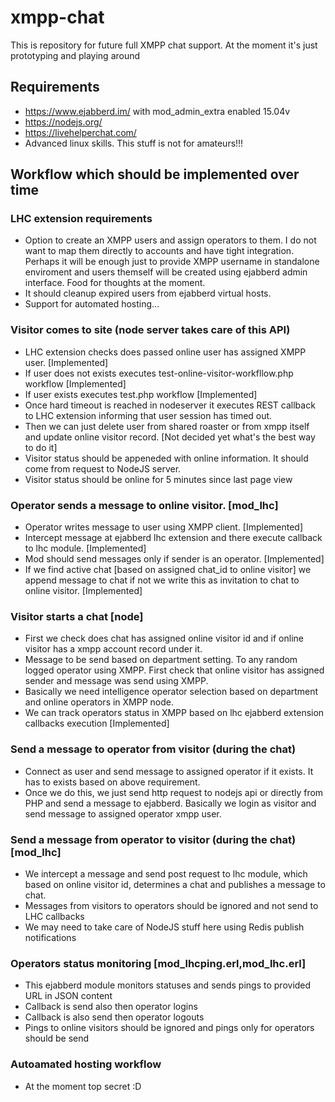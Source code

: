 # xmpp-chat
This is repository for future full XMPP chat support. At the moment it's just prototyping and playing around

## Requirements
 * https://www.ejabberd.im/ with mod_admin_extra enabled 15.04v
 * https://nodejs.org/
 * https://livehelperchat.com/
 * Advanced linux skills. This stuff is not for amateurs!!!

## Workflow which should be implemented over time

### LHC extension requirements
 * Option to create an XMPP users and assign operators to them. I do not want to map them directly to accounts and have tight integration. Perhaps it will be enough just to provide XMPP username in standalone enviroment and users themself will be created using ejabberd admin interface. Food for thoughts at the moment.
 * It should cleanup expired users from ejabberd virtual hosts.
 * Support for automated hosting... 

### Visitor comes to site (node server takes care of this API)
 * LHC extension checks does passed online user has assigned XMPP user. [Implemented]
 * If user does not exists executes test-online-visitor-workfllow.php workflow [Implemented]
 * If user exists executes test.php workflow [Implemented]
 * Once hard timeout is reached in nodeserver it executes REST callback to LHC extension informing that user session has timed out.
 * Then we can just delete user from shared roaster or from xmpp itself and update online visitor record. [Not decided yet what's the best way to do it]
 * Visitor status should be appeneded with online information. It should come from request to NodeJS server.
 * Visitor status should be online for 5 minutes since last page view
 
### Operator sends a message to online visitor. [mod_lhc]
 * Operator writes message to user using XMPP client. [Implemented]
 * Intercept message at ejabberd lhc extension and there execute callback to lhc module. [Implemented]
 * Mod should send messages only if sender is an operator. [Implemented]
 * If we find active chat [based on assigned chat_id to online visitor] we append message to chat if not we write this as invitation to chat to online visitor. [Implemented]
 
### Visitor starts a chat [node]
 * First we check does chat has assigned online visitor id and if online visitor has a xmpp account record under it. 
 * Message to be send based on department setting. To any random logged operator using XMPP. First check that online visitor has assigned sender and message was send using XMPP.
 * Basically we need intelligence operator selection based on department and online operators in XMPP node.
 * We can track operators status in XMPP based on lhc ejabberd extension callbacks execution [Implemented]
 
### Send a message to operator from visitor (during the chat)
 * Connect as user and send message to assigned operator if it exists. It has to exists based on above requirement.
 * Once we do this, we just send http request to nodejs api or directly from PHP and send a message to ejabberd. Basically we login as visitor and send message to assigned operator xmpp user.
 
### Send a message from operator to visitor (during the chat)[mod_lhc]
 * We intercept a message and send post request to lhc module, which based on online visitor id, determines a chat and publishes a message to chat.
 * Messages from visitors to operators should be ignored and not send to LHC callbacks
 * We may need to take care of NodeJS stuff here using Redis publish notifications
 
### Operators status monitoring [mod_lhcping.erl,mod_lhc.erl]
 * This ejabberd module monitors statuses and sends pings to provided URL in JSON content
 * Callback is send also then operator logins
 * Callback is also send then operator logouts
 * Pings to online visitors should be ignored and pings only for operators should be send
 
### Autoamated hosting workflow
 * At the moment top secret :D
